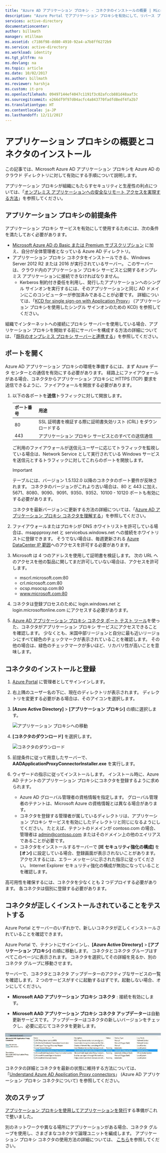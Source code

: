 ```yaml
---
title: "Azure AD アプリケーション プロキシ - コネクタのインストールの概要 | Microsoft Docs"
description: "Azure Portal でアプリケーション プロキシを有効にして、リバース プロキシ用のコネクタをインストールします。"
services: active-directory
documentationcenter: 
author: billmath
manager: mtillman
ms.assetid: c7186f98-dd80-4910-92a4-a7b8ff6272b9
ms.service: active-directory
ms.workload: identity
ms.tgt_pltfrm: na
ms.devlang: na
ms.topic: article
ms.date: 10/02/2017
ms.author: billmath
ms.reviewer: harshja
ms.custom: it-pro
ms.openlocfilehash: 09497144ef4047c1191f3c02afccb881d48aaf3c
ms.sourcegitcommit: e266df9f97d04acfc4a843770fadfd8edf4fa2b7
ms.translationtype: HT
ms.contentlocale: ja-JP
ms.lasthandoff: 12/11/2017
---
```

# <a name="get-started-with-application-proxy-and-install-the-connector"></a>アプリケーション プロキシの概要とコネクタのインストール
この記事では、Microsoft Azure AD アプリケーション プロキシを Azure AD のクラウド ディレクトリに対して有効にする手順について説明します。

アプリケーション プロキシが組織にもたらすセキュリティと生産性の利点については、「[オンプレミス アプリケーションへの安全なリモート アクセスを実現する方法](active-directory-application-proxy-get-started.md)」を参照してください。

## <a name="application-proxy-prerequisites"></a>アプリケーション プロキシの前提条件
アプリケーション プロキシ サービスを有効にして使用するためには、次の条件を満たしておく必要があります。

* [Microsoft Azure AD の Basic または Premium サブスクリプション](active-directory-editions.md) に加え、自分が全体管理者となっている Azure AD ディレクトリ。
* アプリケーション プロキシ コネクタをインストールできる、Windows Server 2012 R2 または 2016 が実行されているサーバー。 このサーバーは、クラウド内のアプリケーション プロキシ サービスと公開するオンプレミス アプリケーションに接続できなければなりません。
  * Kerberos 制約付き委任を利用し、発行したアプリケーションへのシングル サインオンを実行するには、そのアプリケーションと同じ AD ドメインにこのコンピューターが参加済みであることが必要です。 詳細については、「[KCD for single sign-on with Application Proxy](active-directory-application-proxy-sso-using-kcd.md)」 (アプリケーション プロキシを使用したシングル サインオンのための KCD) を参照してください。

組織でインターネットへの接続にプロキシ サーバーを使用している場合、アプリケーション プロキシを開始する前にサーバーを構成する方法の詳細については、「[既存のオンプレミス プロキシ サーバーと連携する](application-proxy-working-with-proxy-servers.md)」を参照してください。

## <a name="open-your-ports"></a>ポートを開く

Azure AD アプリケーション プロキシの環境を準備するには、まず Azure データ センターとの通信を有効にする必要があります。 経路上にファイアウォールがある場合、コネクタからアプリケーション プロキシに HTTPS (TCP) 要求を送信できるように、ファイアウォールを開放する必要があります。

1. 以下の各ポートを**送信**トラフィックに対して開放します。

   | ポート番号 | 用途 |
   | --- | --- |
   | 80 | SSL 証明書を検証する際に証明書失効リスト (CRL) をダウンロードする |
   | 443 | アプリケーション プロキシ サービスとのすべての送信通信 |

   ご利用のファイアウォールが送信元ユーザーに応じてトラフィックを監視している場合は、Network Service として実行されている Windows サービスを送信元とするトラフィックに対してこれらのポートを開放します。

   > [!IMPORTANT]
   > テーブルには、バージョン 1.5.132.0 以降のコネクタのポート要件が反映されます。 コネクタのバージョンがこれより古い場合は、80 と 443 に加え、5671、8080、9090、9091、9350、9352、10100 - 10120 ポートも有効にする必要があります。
   >
   >コネクタを最新バージョンに更新する方法の詳細については、「[Azure AD アプリケーション プロキシ コネクタを理解する](application-proxy-understand-connectors.md#automatic-updates)」を参照してください。

2. ファイアウォールまたはプロキシが DNS ホワイトリストを許可している場合は、msappproxy.net と servicebus.windows.net への接続をホワイトリストに登録できます。 そうでない場合は、毎週更新される [Azure DataCenter IP 範囲](https://www.microsoft.com/download/details.aspx?id=41653)へのアクセスを許可する必要があります。

3. Microsoft は 4 つのアドレスを使用して証明書を検証します。 次の URL へのアクセスを他の製品に関してまだ許可していない場合は、アクセスを許可します。
   * mscrl.microsoft.com:80
   * crl.microsoft.com:80
   * ocsp.msocsp.com:80
   * www.microsoft.com:80

4. コネクタは登録プロセスのために login.windows.net と login.microsoftonline.com にアクセスする必要があります。

5. [Azure AD アプリケーション プロキシ コネクタ ポート テスト ツール](https://aadap-portcheck.connectorporttest.msappproxy.net/)を使った、コネクタがアプリケーション プロキシ サービスにアクセスできることを確認します。 少なくとも、米国中部リージョンと自分に最も近いリージョンにすべて緑色のチェックマークが表示されていることを確認します。 その他の場合は、緑色のチェックマークが多いほど、リカバリ性が高いことを意味します。

## <a name="install-and-register-a-connector"></a>コネクタのインストールと登録
1. [Azure Portal](https://portal.azure.com/) に管理者としてサインインします。
2. 右上隅のユーザー名の下に、現在のディレクトリが表示されます。 ディレクトリを変更する必要がある場合は、そのアイコンを選択します。
3. **[Azure Active Directory]** > **[アプリケーション プロキシ]** の順に選択します。

   ![アプリケーション プロキシへの移動](./media/active-directory-application-proxy-enable/app_proxy_navigate.png)

4. **[コネクタのダウンロード]** を選択します。

   ![コネクタのダウンロード](./media/active-directory-application-proxy-enable/download_connector.png)

5. 前提条件に従って用意したサーバーで、 **AADApplicationProxyConnectorInstaller.exe** を実行します。
6. ウィザードの指示に従ってインストールします。 インストール時に、Azure AD テナントのアプリケーション プロキシにコネクタを登録するように求められます。

   * Azure AD グローバル管理者の資格情報を指定します。 グローバル管理者のテナントは、Microsoft Azure の資格情報とは異なる場合があります。
   * コネクタを登録する管理者が属しているディレクトリは、アプリケーション プロキシ サービスを有効にしたディレクトリと同じになるようにしてください。 たとえば、テナントのドメインが contoso.com の場合、管理者は admin@contoso.com またはそのドメイン上の他のエイリアスであることが必要です。
   * コネクタをインストールするサーバーで **[IE セキュリティ強化の構成]** を **[オン]** に設定している場合、登録画面が表示されないことがあります。 アクセスするには、エラー メッセージに示された指示に従ってください。 Internet Explorer セキュリティ強化の構成が無効になっていることを確認します。

高可用性を確保するには、コネクタを少なくとも 2 つデプロイする必要があります。 各コネクタは個別に登録する必要があります。

## <a name="test-that-the-connector-installed-correctly"></a>コネクタが正しくインストールされていることをテストする

Azure Portal とサーバーのいずれかで、新しいコネクタが正しくインストールされていることを確認できます。 

Azure Portal で、テナントにサインインし、**[Azure Active Directory]** > **[アプリケーション プロキシ]** の順に移動します。 コネクタとコネクタ グループはすべてこのページに表示されます。 コネクタを選択してその詳細を見るか、別のコネクタ グループに移動させます。 

サーバーで、コネクタとコネクタ アップデーターのアクティブなサービスの一覧を確認します。 2 つのサービスがすぐに起動するはずです。起動しない場合、オンにしてください。 

   * **Microsoft AAD アプリケーション プロキシ コネクタ** : 接続を有効にします。

   * **Microsoft AAD アプリケーション プロキシ コネクタ アップデーター**は自動更新サービスです。 アップデーターはコネクタの新しいバージョンをチェックし、必要に応じてコネクタを更新します。

   ![App Proxy Connector services - screenshot](./media/active-directory-application-proxy-enable/app_proxy_services.png)

コネクタの詳細とコネクタを最新の状態に維持する方法については、「[Understand Azure AD Application Proxy connectors](application-proxy-understand-connectors.md)」 (Azure AD アプリケーション プロキシ コネクタについて) を参照してください。


## <a name="next-steps"></a>次のステップ
[アプリケーション プロキシを使用してアプリケーションを発行](application-proxy-publish-azure-portal.md)する準備がこれで整いました。

別のネットワークや異なる場所にアプリケーションがある場合、コネクタ グループを使用し、さまざまなコネクタで論理ユニットを編成します。 アプリケーション プロキシ コネクタの使用方法の詳細については、 [こちら](active-directory-application-proxy-connectors-azure-portal.md)を参照してください。
